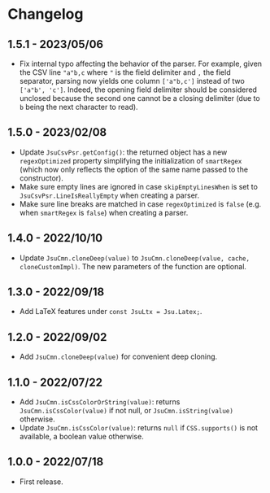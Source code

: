 # Changelog

## 1.5.1 - 2023/05/06

- Fix internal typo affecting the behavior of the parser. For example, given the
CSV line `"a"b,c` where `"` is the field delimiter and `,` the field separator,
parsing now yields one column `['a"b,c']` instead of two `['a"b', 'c']`. Indeed,
the opening field delimiter should be considered unclosed because the second one
cannot be a closing delimiter (due to `b` being the next character to read).

## 1.5.0 - 2023/02/08

- Update `JsuCsvPsr.getConfig()`: the returned object has a new `regexOptimized`
property simplifying the initialization of `smartRegex` (which now only reflects
the option of the same name passed to the constructor).
- Make sure empty lines are ignored in case `skipEmptyLinesWhen` is set to `JsuCsvPsr.LineIsReallyEmpty`
when creating a parser.
- Make sure line breaks are matched in case `regexOptimized` is `false` (e.g.
when `smartRegex` is `false`) when creating a parser.

## 1.4.0 - 2022/10/10

- Update `JsuCmn.cloneDeep(value)` to `JsuCmn.cloneDeep(value, cache, cloneCustomImpl)`.
The new parameters of the function are optional.

## 1.3.0 - 2022/09/18

- Add LaTeX features under `const JsuLtx = Jsu.Latex;`.

## 1.2.0 - 2022/09/02

- Add `JsuCmn.cloneDeep(value)` for convenient deep cloning.

## 1.1.0 - 2022/07/22

- Add `JsuCmn.isCssColorOrString(value)`: returns `JsuCmn.isCssColor(value)` if
not null, or `JsuCmn.isString(value)` otherwise.
- Update `JsuCmn.isCssColor(value)`: returns `null` if `CSS.supports()` is not
available, a boolean value otherwise.

## 1.0.0 - 2022/07/18

- First release.

